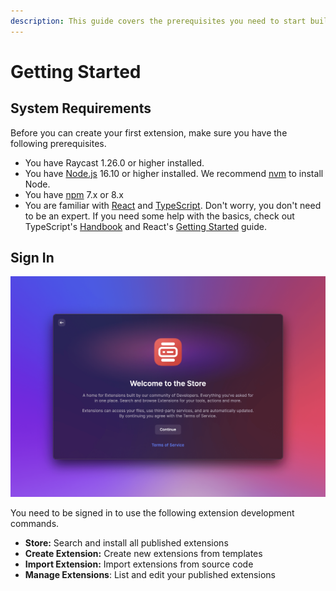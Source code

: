 ```yaml
---
description: This guide covers the prerequisites you need to start building extensions.
---
```


# Getting Started

## System Requirements

Before you can create your first extension, make sure you have the following prerequisites.

- You have Raycast 1.26.0 or higher installed.
- You have [Node.js](https://nodejs.org) 16.10 or higher installed. We recommend [nvm](https://github.com/nvm-sh/nvm) to install Node.
- You have [npm](http://npmjs.com) 7.x or 8.x
- You are familiar with [React](https://reactjs.org) and [TypeScript](https://www.typescriptlang.org). Don't worry, you don't need to be an expert. If you need some help with the basics, check out TypeScript's [Handbook](https://www.typescriptlang.org/docs/handbook/intro.html) and React's [Getting Started](https://reactjs.org/docs/getting-started.html) guide.

## Sign In

![Opening the "Store" command in Raycast](../.gitbook/assets/welcome.png)

You need to be signed in to use the following extension development commands.

- **Store:** Search and install all published extensions
- **Create Extension:** Create new extensions from templates
- **Import Extension:** Import extensions from source code
- **Manage Extensions**: List and edit your published extensions
